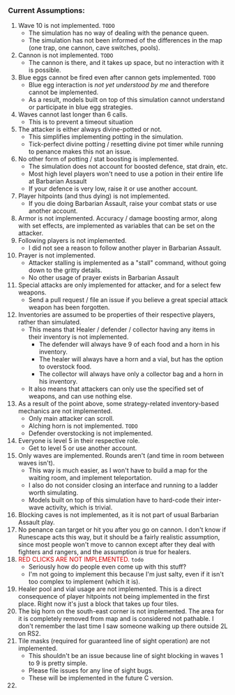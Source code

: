 ### Current Assumptions:

1. Wave 10 is not implemented. `TODO`
   * The simulation has no way of dealing with the penance queen.
   * The simulation has not been informed of the differences in the map (one trap, one cannon, cave switches, pools).
1. Cannon is not implemented. `TODO`
   * The cannon is there, and it takes up space, but no interaction with it is possible.
1. Blue eggs cannot be fired even after cannon gets implemented. `TODO`
   * Blue egg interaction is *not yet understood by me* and therefore cannot be implemented.
   * As a result, models built on top of this simulation cannot understand or participate in blue egg strategies.
1. Waves cannot last longer than 6 calls.
   * This is to prevent a timeout situation
1. The attacker is either always divine-potted or not.
   * This simplifies implementing potting in the simulation.
   * Tick-perfect divine potting / resetting divine pot timer while running to penance makes this not an issue.
1. No other form of potting / stat boosting is implemented.
   * The simulation does not account for boosted defence, stat drain, etc.
   * Most high level players won't need to use a potion in their entire life at Barbarian Assault
   * If your  defence is very low, raise it or use another account.
1. Player hitpoints (and thus dying) is not implemented.
   * If you die doing Barbarian Assault, raise your combat stats or use another account.
1. Armor is not implemented. Accuracy / damage boosting armor, along with set effects, are implemented as
   variables that can be set on the attacker.
1. Following players is not implemented.
   * I did not see a reason to follow another player in Barbarian Assault.
1. Prayer is not implemented.
   * Attacker stalling is implemented as a "stall" command, without going down to the gritty details.
   * No other usage of prayer exists in Barbarian Assault
1. Special attacks are only implemented for attacker, and for a select few weapons.
   * Send a pull request / file an issue if you believe a great special attack weapon has been forgotten.
1. Inventories are assumed to be properties of their respective players, rather than simulated.
   * This means that Healer / defender / collector having any items in their inventory is not implemented.
      * The defender will always have 9 of each food and a horn in his inventory.
      * The healer will always have a horn and a vial, but has the option to overstock food.
      * The collector will always have only a collector bag and a horn in his inventory.
   * It also means that attackers can only use the specified set of weapons, and can use nothing else.
1. As a result of the point above, some strategy-related inventory-based mechanics are not implemented.
   * Only main attacker can scroll.
   * Alching horn is not implemented. `TODO`
   * Defender overstocking is not implemented.
1. Everyone is level 5 in their respective role.
   * Get to level 5 or use another account.
1. Only waves are implemented. Rounds aren't (and time in room between waves isn't).
   * This way is much easier, as I won't have to build a map for the waiting room, and implement teleportation.
   * I also do not consider closing an interface and running to a ladder worth simulating.
   * Models built on top of this simulation have to hard-code their inter-wave activity, which is trivial.
1. Blocking caves is not implemented, as it is not part of usual Barbarian Assault play.
1. No penance can target or hit you after you go on cannon. I don't know if Runescape acts this way, but it
   should be a fairly realistic assumption, since most people won't move to cannon except after they deal with
   fighters and rangers, and the assumption *is* true for healers.
1. <font color="#c00">RED CLICKS ARE NOT IMPLEMENTED.</font> `todo`
   * Seriously how do people even come up with this stuff?
   * I'm not going to implement this because I'm just salty, even if it isn't too complex to implement (which it is).
1. Healer pool and vial usage are not implemented. This is a direct consequence of player hitpoints not being
   implemented in the first place. Right now it's just a block that takes up four tiles.
1. The big horn on the south-east corner is not implemented. The area for it is completely removed from map
   and is considered not pathable. I don't remember the last time I saw someone walking up there outside 2L on RS2.
1. Tile masks (required for guaranteed line of sight operation) are not implemented.
   * This shouldn't be an issue because line of sight blocking in waves 1 to 9 is pretty simple.
   * Please file issues for any line of sight bugs.
   * These will be implemented in the future C version.
1.
